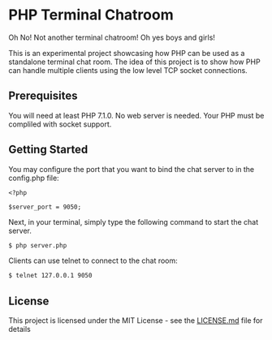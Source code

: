 # PHP Terminal Chatroom

Oh No! Not another terminal chatroom! Oh yes boys and girls!

This is an experimental project showcasing how PHP can be used as a standalone terminal chat room. The idea of this project is to show how PHP can handle multiple clients using the low level TCP socket connections.

## Prerequisites

You will need at least PHP 7.1.0. No web server is needed. Your PHP must be compliled with socket support.

## Getting Started

You may configure the port that you want to bind the chat server to in the config.php file:

```
<?php

$server_port = 9050;
```

Next, in your terminal, simply type the following command to start the chat server.


```sh
$ php server.php
```

Clients can use telnet to connect to the chat room:


```sh
$ telnet 127.0.0.1 9050
```

## License

This project is licensed under the MIT License - see the [LICENSE.md](LICENSE.md) file for details


